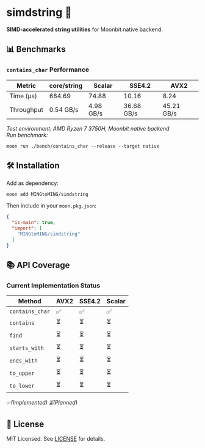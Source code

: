 # simdstring 🚀

**SIMD-accelerated string utilities** for Moonbit native backend.

## 📊 Benchmarks

### `contains_char` Performance

| Metric     | core/string | Scalar    | SSE4.2     | AVX2       |
|------------|-------------|-----------|------------|------------|
| Time (μs)  | 684.69      | 74.88     | 10.16      | 8.24       |
| Throughput | 0.54 GB/s   | 4.98 GB/s | 36.68 GB/s | 45.21 GB/s |

*Test environment: AMD Ryzen 7 3750H, Moonbit native backend*  
*Run benchmark:*

```shell
moon run ./bench/contains_char --release --target native
```

## 🛠️ Installation

Add as dependency:

```shell
moon add MINGtoMING/simdstring
```

Then include in your `moon.pkg.json`:

```json
{
  "is-main": true,
  "import": [
    "MINGtoMING/simdstring"
  ]
}
```

## 📚 API Coverage

### Current Implementation Status

| Method          | AVX2 | SSE4.2 | Scalar |
|-----------------|------|--------|--------|
| `contains_char` | ✅    | ✅      | ✅      |
| `contains`      | ⏳    | ⏳      | ⏳      |
| `find`          | ⏳    | ⏳      | ⏳      |
| `starts_with`   | ⏳    | ⏳      | ⏳      |
| `ends_with`     | ⏳    | ⏳      | ⏳      |
| `to_upper`      | ⏳    | ⏳      | ⏳      |
| `to_lower`      | ⏳    | ⏳      | ⏳      |

*✅(Implemented)  ⏳(Planned)*

## 📜 License

MIT Licensed. See [LICENSE](LICENSE) for details.
